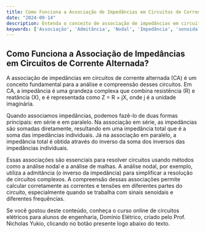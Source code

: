 ```yaml
---
title: Como Funciona a Associação de Impedâncias em Circuitos de Corrente Alternada?
date: "2024-09-14"
description: Entenda o conceito de associação de impedâncias em circuitos de corrente alternada e sua importância na análise de circuitos elétricos.
keywords: ['Associação', 'Admitância', 'Nodal', 'Impedância', 'senoidal', 'frequência', 'Exercício']
---
```


## Como Funciona a Associação de Impedâncias em Circuitos de Corrente Alternada?

A associação de impedâncias em circuitos de corrente alternada (CA) é um conceito fundamental para a análise e compreensão desses circuitos. Em CA, a impedância é uma grandeza complexa que combina resistência (R) e reatância (X), e é representada como Z = R + jX, onde j é a unidade imaginária.

Quando associamos impedâncias, podemos fazê-lo de duas formas principais: em série e em paralelo. Na associação em série, as impedâncias são somadas diretamente, resultando em uma impedância total que é a soma das impedâncias individuais. Já na associação em paralelo, a impedância total é obtida através do inverso da soma dos inversos das impedâncias individuais.

Essas associações são essenciais para resolver circuitos usando métodos como a análise nodal e a análise de malhas. A análise nodal, por exemplo, utiliza a admitância (o inverso da impedância) para simplificar a resolução de circuitos complexos. A compreensão dessas associações permite calcular corretamente as correntes e tensões em diferentes partes do circuito, especialmente quando se trabalha com sinais senoidais e diferentes frequências.

Se você gostou deste conteúdo, conheça o curso online de circuitos elétricos para alunos de engenharia, Domínio Elétrico, criado pelo Prof. Nicholas Yukio, clicando no botão presente logo abaixo do texto.